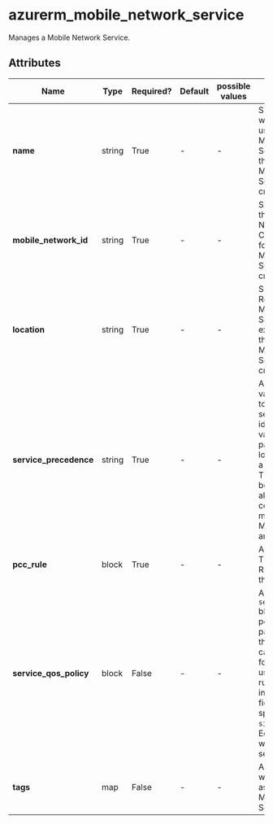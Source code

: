 # azurerm_mobile_network_service

Manages a Mobile Network Service.

## Attributes

| Name | Type | Required? | Default  | possible values | Description |
| ---- | ---- | --------- | -------- | ----------- | ----------- |
| **name** | string | True | -  |  -  | Specifies the name which should be used for this Mobile Network Service. Changing this forces a new Mobile Network Service to be created. | 
| **mobile_network_id** | string | True | -  |  -  | Specifies the ID of the Mobile Network Service. Changing this forces a new Mobile Network Service to be created. | 
| **location** | string | True | -  |  -  | Specifies the Azure Region where the Mobile Network Service should exist. Changing this forces a new Mobile Network Service to be created. | 
| **service_precedence** | string | True | -  |  -  | A precedence value that is used to decide between services when identifying the QoS values to use for a particular SIM. A lower value means a higher priority. This value should be unique among all services configured in the mobile network. Must be between `0` and `255`. | 
| **pcc_rule** | block | True | -  |  -  | A `pcc_rule` block. The set of PCC Rules that make up this service. | 
| **service_qos_policy** | block | False | -  |  -  | A `service_qos_policy` block. The QoS policy to use for packets matching this service. This can be overridden for particular flows using the ruleQosPolicy field in a `pcc_rule`. If this field is not specified then the `sim_policy` of User Equipment (UE) will define the QoS settings. | 
| **tags** | map | False | -  |  -  | A mapping of tags which should be assigned to the Mobile Network Service. | 

